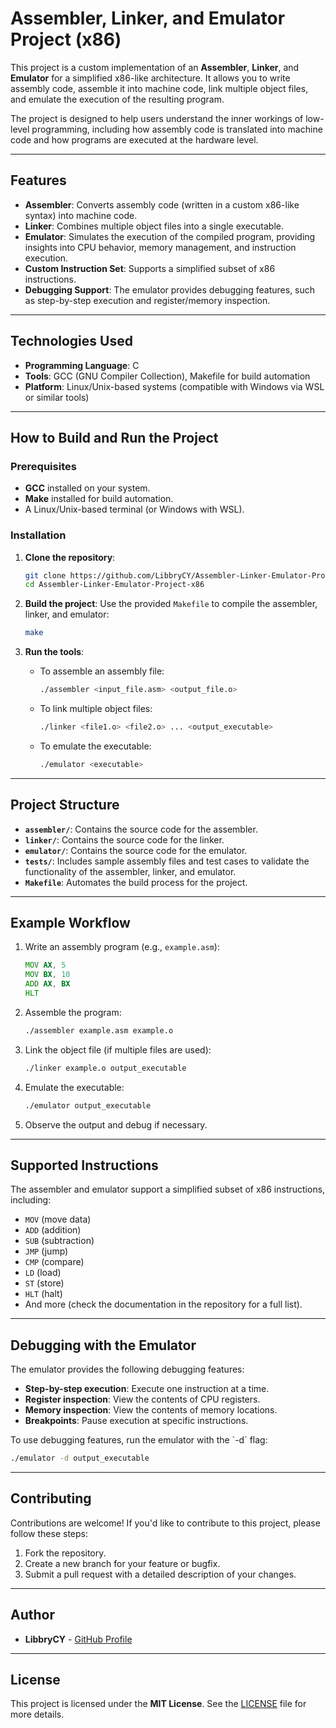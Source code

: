 # Assembler, Linker, and Emulator Project (x86)

This project is a custom implementation of an **Assembler**, **Linker**, and **Emulator** for a simplified x86-like architecture. It allows you to write assembly code, assemble it into machine code, link multiple object files, and emulate the execution of the resulting program.

The project is designed to help users understand the inner workings of low-level programming, including how assembly code is translated into machine code and how programs are executed at the hardware level.

---

## Features

- **Assembler**: Converts assembly code (written in a custom x86-like syntax) into machine code.
- **Linker**: Combines multiple object files into a single executable.
- **Emulator**: Simulates the execution of the compiled program, providing insights into CPU behavior, memory management, and instruction execution.
- **Custom Instruction Set**: Supports a simplified subset of x86 instructions.
- **Debugging Support**: The emulator provides debugging features, such as step-by-step execution and register/memory inspection.

---

## Technologies Used

- **Programming Language**: C
- **Tools**: GCC (GNU Compiler Collection), Makefile for build automation
- **Platform**: Linux/Unix-based systems (compatible with Windows via WSL or similar tools)

---

## How to Build and Run the Project

### Prerequisites

- **GCC** installed on your system.
- **Make** installed for build automation.
- A Linux/Unix-based terminal (or Windows with WSL).

### Installation

1. **Clone the repository**:
   ```bash
   git clone https://github.com/LibbryCY/Assembler-Linker-Emulator-Project-x86.git
   cd Assembler-Linker-Emulator-Project-x86
   ```

2. **Build the project**:
   Use the provided `Makefile` to compile the assembler, linker, and emulator:
   ```bash
   make
   ```

3. **Run the tools**:
   - To assemble an assembly file:
     ```bash
     ./assembler <input_file.asm> <output_file.o>
     ```
   - To link multiple object files:
     ```bash
     ./linker <file1.o> <file2.o> ... <output_executable>
     ```
   - To emulate the executable:
     ```bash
     ./emulator <executable>
     ```

---

## Project Structure

- **`assembler/`**: Contains the source code for the assembler.
- **`linker/`**: Contains the source code for the linker.
- **`emulator/`**: Contains the source code for the emulator.
- **`tests/`**: Includes sample assembly files and test cases to validate the functionality of the assembler, linker, and emulator.
- **`Makefile`**: Automates the build process for the project.

---

## Example Workflow

1. Write an assembly program (e.g., `example.asm`):
   ```asm
   MOV AX, 5
   MOV BX, 10
   ADD AX, BX
   HLT
   ```

2. Assemble the program:
   ```bash
   ./assembler example.asm example.o
   ```

3. Link the object file (if multiple files are used):
   ```bash
   ./linker example.o output_executable
   ```

4. Emulate the executable:
   ```bash
   ./emulator output_executable
   ```

5. Observe the output and debug if necessary.

---

## Supported Instructions

The assembler and emulator support a simplified subset of x86 instructions, including:
- `MOV` (move data)
- `ADD` (addition)
- `SUB` (subtraction)
- `JMP` (jump)
- `CMP` (compare)
- `LD` (load)
- `ST` (store)
- `HLT` (halt)
- And more (check the documentation in the repository for a full list).

---

## Debugging with the Emulator

The emulator provides the following debugging features:
- **Step-by-step execution**: Execute one instruction at a time.
- **Register inspection**: View the contents of CPU registers.
- **Memory inspection**: View the contents of memory locations.
- **Breakpoints**: Pause execution at specific instructions.

To use debugging features, run the emulator with the \`-d\` flag:
```bash
./emulator -d output_executable
```

---

## Contributing

Contributions are welcome! If you'd like to contribute to this project, please follow these steps:
1. Fork the repository.
2. Create a new branch for your feature or bugfix.
3. Submit a pull request with a detailed description of your changes.

---

## Author

- **LibbryCY** - [GitHub Profile](https://github.com/LibbryCY)

---

## License

This project is licensed under the **MIT License**. See the [LICENSE](LICENSE) file for more details.
